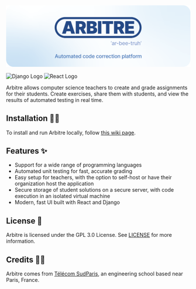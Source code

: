 ![Arbitre](.github/banner.png)

![Django Logo](https://img.shields.io/badge/Django-092E20?style=for-the-badge&logo=django&logoColor=white)
![React Logo](https://img.shields.io/badge/React-20232A?style=for-the-badge&logo=react&logoColor=61DAFB)

Arbitre allows computer science teachers to create and grade assignments for their students. Create exercises, share them with students, and view the results of automated testing in real time.

## Installation 🧑‍💻

To install and run Arbitre locally, follow [this wiki page](https://github.com/paulglx/arbitre/wiki/Running-Arbitre-locally).

## Features ✨

- Support for a wide range of programming languages
- Automated unit testing for fast, accurate grading
- Easy setup for teachers, with the option to self-host or have their organization host the application
- Secure storage of student solutions on a secure server, with code execution in an isolated virtual machine
- Modern, fast UI built with React and Django

## License 📖

Arbitre is licensed under the GPL 3.0 License. See [LICENSE](LICENSE) for more information.

## Credits 🙋‍♂️

Arbitre comes from [Télécom SudParis](https://www.telecom-sudparis.eu/), an engineering school based near Paris, France.
